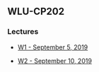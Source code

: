 ## WLU-CP202
### Lectures
- [W1 - September 5, 2019](/CP202/Fall2019/W1/Sept5/index.html)

- [W2 - September 10, 2019](/CP202/Fall2019/W2/Sept10/index.html)
